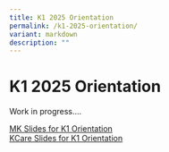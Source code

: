 ```yaml
---
title: K1 2025 Orientation
permalink: /k1-2025-orientation/
variant: markdown
description: ""
---
```

# **K1 2025 Orientation**

Work in progress....

[MK Slides for K1 Orientation](/files/MK_Slides_for_K1_Orientation_2025.pdf)  
[KCare Slides for K1 Orientation](/files/KCare_Slides_for_K1_Orientation_2025.pdf)